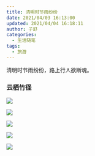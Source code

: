 ```yaml
---
title: 清明时节雨纷纷
date: 2021/04/03 16:13:00
updated: 2021/04/04 16:18:11
author: 子舒
categories: 
  - 生活随笔
tags: 
  - 旅游
---
```



清明时节雨纷纷，路上行人欲断魂。

### 云栖竹径

![](https://cdn.jsdelivr.net/gh/shuxhan/pic-cdn@b6e0cc36c93954b2088bfc844e9cefff55d517d3/2021/04/04/b2dbd256cb9c3cd65110580c9c02dbfd.png)

![](https://cdn.jsdelivr.net/gh/shuxhan/pic-cdn@9ca27eb0581e8d71290986431da5ce5bebf3e08b/2021/04/04/a27aeb1b582c6a0cd510a5c3ad28fd41.png)

![](https://cdn.jsdelivr.net/gh/shuxhan/pic-cdn@bdece7343a8feb980d1d5da2af1018bb909673c6/2021/04/03/5753d64ad69892c2b64de4a726f63724.png)

![](https://cdn.jsdelivr.net/gh/shuxhan/pic-cdn@4d74d81e1ce087c046775dac4a35ea2153f3e0fd/2021/04/04/b3839222eaf37e4520e183104b876430.png)

![](https://cdn.jsdelivr.net/gh/shuxhan/pic-cdn@63f84f53bcbc221a501a582b9dd9e3e06a00e640/2021/04/04/c9d1b928b996ee283177be0fa246543b.png)